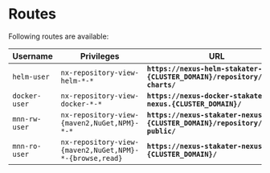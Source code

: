 # Routes

Following routes are available:

|   Username   | Privileges                               |                              URL                                                    |
| ------------ | ------------------------------------------- |------------------------------------------------------------------------------------ |
| `helm-user`    | `nx-repository-view-helm-*-*`       |  __`https://nexus-helm-stakater-nexus.{CLUSTER_DOMAIN}/repository/helm-charts/`__  |
| `docker-user`  | `nx-repository-view-docker-*-*` |  __`https://nexus-docker-stakater-nexus.{CLUSTER_DOMAIN}/`__  |
| `mnn-rw-user`  | `nx-repository-view-{maven2,NuGet,NPM}-*-*` |  __`https://nexus-stakater-nexus.{CLUSTER_DOMAIN}/repository/maven-public/`__  |
| `mnn-ro-user`  | `nx-repository-view-{maven2,NuGet,NPM}-*-{browse,read}` |  __`https://nexus-stakater-nexus.{CLUSTER_DOMAIN}/`__  |
